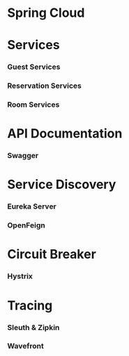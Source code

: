 # Spring Cloud

# Services
### Guest Services
### Reservation Services
### Room Services

# API Documentation
### Swagger

# Service Discovery 
### Eureka Server
### OpenFeign

# Circuit Breaker
### Hystrix

# Tracing
### Sleuth & Zipkin 
### Wavefront
